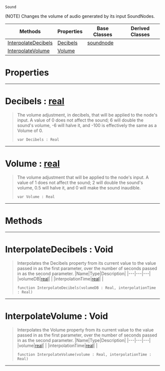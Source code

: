  `Sound`

(NOTE) Changes the volume of audio generated by its input SoundNodes.

|Methods|Properties|Base Classes|Derived Classes|
|---|---|---|---|
|[ InterpolateDecibels](https://github.com/zeroengineteam/ZeroDocs/blob/master/code_reference/class_reference/volumenode.markdown#interpolatedecibels-void)|[ Decibels](https://github.com/zeroengineteam/ZeroDocs/blob/master/code_reference/class_reference/volumenode.markdown#decibels-zero-engine-doc)|[soundnode](https://github.com/zeroengineteam/ZeroDocs/blob/master/code_reference/class_reference/soundnode.markdown)| |
|[ InterpolateVolume](https://github.com/zeroengineteam/ZeroDocs/blob/master/code_reference/class_reference/volumenode.markdown#interpolatevolume-void)|[ Volume](https://github.com/zeroengineteam/ZeroDocs/blob/master/code_reference/class_reference/volumenode.markdown#volume-zero-engine-docum)| | |


 #  Properties


---  
 #  Decibels : [real](https://github.com/zeroengineteam/ZeroDocs/blob/master/code_reference/nada_base_types/real.markdown)

> The volume adjustment, in decibels, that will be applied to the node's input. A value of 0 does not affect the sound; 6 will double the sound's volume, -6 will halve it, and -100 is effectively the same as a Volume of 0.
> ``` lang=cpp, name=Nada
> var Decibels : Real


---  
 #  Volume : [real](https://github.com/zeroengineteam/ZeroDocs/blob/master/code_reference/nada_base_types/real.markdown)

> The volume adjustment that will be applied to the node's input. A value of 1 does not affect the sound; 2 will double the sound's volume, 0.5 will halve it, and 0 will make the sound inaudible.
> ``` lang=cpp, name=Nada
> var Volume : Real


---  
 #  Methods


---  
 #  InterpolateDecibels : Void

> Interpolates the Decibels property from its current value to the value passed in as the first parameter, over the number of seconds passed in as the second parameter.
> |Name|Type|Description|
> |---|---|---|
> |volumeDB|[real](https://github.com/zeroengineteam/ZeroDocs/blob/master/code_reference/nada_base_types/real.markdown)| |
> |interpolationTime|[real](https://github.com/zeroengineteam/ZeroDocs/blob/master/code_reference/nada_base_types/real.markdown)| |
> ``` lang=cpp, name=Nada
> function InterpolateDecibels(volumeDB : Real, interpolationTime : Real)
> ``` 


---  
 #  InterpolateVolume : Void

> Interpolates the Volume property from its current value to the value passed in as the first parameter, over the number of seconds passed in as the second parameter.
> |Name|Type|Description|
> |---|---|---|
> |volume|[real](https://github.com/zeroengineteam/ZeroDocs/blob/master/code_reference/nada_base_types/real.markdown)| |
> |interpolationTime|[real](https://github.com/zeroengineteam/ZeroDocs/blob/master/code_reference/nada_base_types/real.markdown)| |
> ``` lang=cpp, name=Nada
> function InterpolateVolume(volume : Real, interpolationTime : Real)
> ``` 


---  
 

 